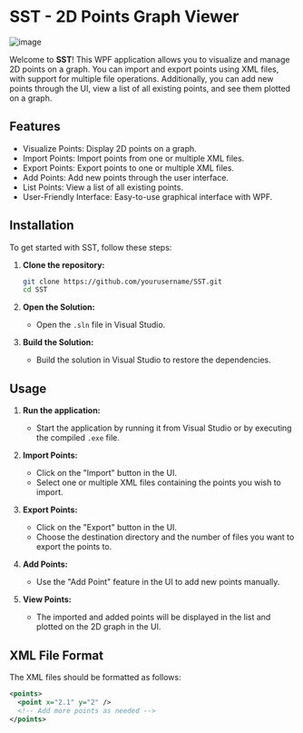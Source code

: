 # SST - 2D Points Graph Viewer

![image](https://github.com/SilentCoast/SST/assets/94042423/c7b52275-f9a3-4b08-b488-150df9d815cd)

Welcome to **SST**! This WPF application allows you to visualize and manage 2D points on a graph. You can import and export points using XML files, with support for multiple file operations. Additionally, you can add new points through the UI, view a list of all existing points, and see them plotted on a graph.

## Features

- Visualize Points: Display 2D points on a graph.
- Import Points: Import points from one or multiple XML files.
- Export Points: Export points to one or multiple XML files.
- Add Points: Add new points through the user interface.
- List Points: View a list of all existing points.
- User-Friendly Interface: Easy-to-use graphical interface with WPF.

## Installation

To get started with SST, follow these steps:

1. **Clone the repository:**

    ```bash
    git clone https://github.com/yourusername/SST.git
    cd SST
    ```

2. **Open the Solution:**
   - Open the `.sln` file in Visual Studio.

3. **Build the Solution:**
   - Build the solution in Visual Studio to restore the dependencies.

## Usage

1. **Run the application:**
   - Start the application by running it from Visual Studio or by executing the compiled `.exe` file.

2. **Import Points:**
   - Click on the "Import" button in the UI.
   - Select one or multiple XML files containing the points you wish to import.

3. **Export Points:**
   - Click on the "Export" button in the UI.
   - Choose the destination directory and the number of files you want to export the points to.

4. **Add Points:**
   - Use the "Add Point" feature in the UI to add new points manually.

5. **View Points:**
   - The imported and added points will be displayed in the list and plotted on the 2D graph in the UI.

## XML File Format

The XML files should be formatted as follows:

```xml
<points>
  <point x="2.1" y="2" />
  <!-- Add more points as needed -->
</points>
```


